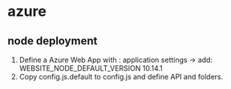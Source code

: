 # azure

## node deployment

1. Define a Azure Web App with : application settings -> add: WEBSITE_NODE_DEFAULT_VERSION 10.14.1
1. Copy config.js.default to config.js and define API and folders.